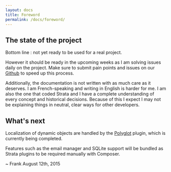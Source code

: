 ```yaml
---
layout: docs
title: Foreword
permalink: /docs/foreword/
---
```


## The state of the project

Bottom line : not yet ready to be used for a real project.

However it should be ready in the upcoming weeks as I am solving issues daily on the project. Make sure to submit pain points and issues on our [Github](https://github.com/francoisfaubert/strata) to speed up this process.

Additionally, the documentation is not written with as much care as it deserves. I am French-speaking and writing in English is harder for me. I am also the one that coded Strata and I have a complete understanding of every concept and historical decisions. Because of this I expect I may not be explaining things in neutral, clear ways for other developers.

## What's next

Localization of dynamic objects are handled by the [Polyglot](https://github.com/francoisfaubert/polyglot) plugin, which is currently being completed.

Features such as the email manager and SQLite support will be bundled as Strata plugins to be required manually with Composer.

~ Frank
August 12th, 2015
